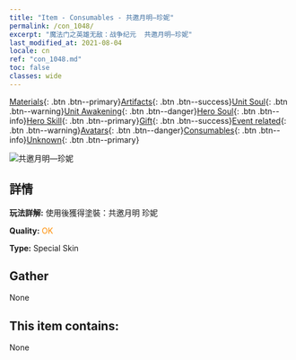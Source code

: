 ```yaml
---
title: "Item - Consumables - 共邀月明—珍妮"
permalink: /con_1048/
excerpt: "魔法门之英雄无敌：战争纪元  共邀月明—珍妮"
last_modified_at: 2021-08-04
locale: cn
ref: "con_1048.md"
toc: false
classes: wide
---
```

 [Materials](/ItemsCN/){: .btn .btn--primary}[Artifacts](/ItemsCN/Artifacts/){: .btn .btn--success}[Unit Soul](/ItemsCN/UnitSoul/){: .btn .btn--warning}[Unit Awakening](/ItemsCN/UnitAwakening/){: .btn .btn--danger}[Hero Soul](/ItemsCN/HeroSoul/){: .btn .btn--info}[Hero Skill](/ItemsCN/HeroSkill/){: .btn .btn--primary}[Gift](/ItemsCN/Gift/){: .btn .btn--success}[Event related](/ItemsCN/Events/){: .btn .btn--warning}[Avatars](/ItemsCN/Avatars/){: .btn .btn--danger}[Consumables](/ItemsCN/Consumables/){: .btn .btn--info}[Unknown](/ItemsCN/Unknown/){: .btn .btn--primary}

 ![共邀月明—珍妮](/images/h/h_Gem7.jpg)

## 詳情
 **玩法詳解:** 使用後獲得塗裝：共邀月明 珍妮

 **Quality:** <span style="color: #FF8C00">OK</span>

 **Type:** Special Skin

## Gather

  None

## This item contains:

  None

